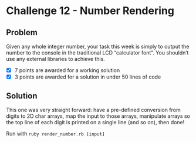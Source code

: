 # Challenge 12 - Number Rendering

## Problem
Given any whole integer number, your task this week is simply to output the number to the console in the traditional LCD “calculator font”.
You shouldn’t use any external libraries to achieve this.

* [x] 7 points are awarded for a working solution
* [x] 3 points are awarded for a solution in under 50 lines of code

## Solution
This one was very straight forward: have a pre-defined conversion from digits to 2D char arrays, map the input to those arrays, manipulate arrays so the top line of each digit is printed on a single line (and so on), then done!

Run with `ruby render_number.rb [input]`
